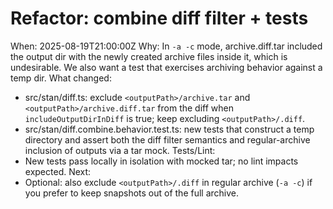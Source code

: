# Refactor: combine diff filter + tests

When: 2025-08-19T21:00:00Z
Why: In `-a -c` mode, archive.diff.tar included the output dir with the newly created archive files inside it, which is undesirable. We also want a test that exercises archiving behavior against a temp dir.
What changed:

- src/stan/diff.ts: exclude `<outputPath>/archive.tar` and `<outputPath>/archive.diff.tar` from the diff when `includeOutputDirInDiff` is true; keep excluding `<outputPath>/.diff`.
- src/stan/diff.combine.behavior.test.ts: new tests that construct a temp directory and assert both the diff filter semantics and regular-archive inclusion of outputs via a tar mock.
  Tests/Lint:
- New tests pass locally in isolation with mocked tar; no lint impacts expected.
  Next:
- Optional: also exclude `<outputPath>/.diff` in regular archive (`-a -c`) if you prefer to keep snapshots out of the full archive.
